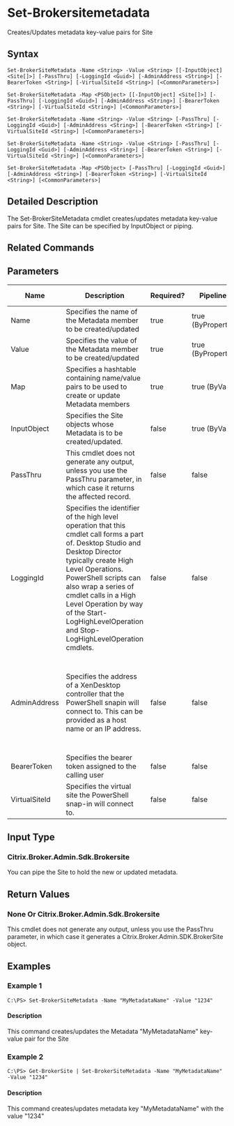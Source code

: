 ﻿
# Set-Brokersitemetadata
Creates/Updates metadata key-value pairs for Site
## Syntax
```
Set-BrokerSiteMetadata -Name <String> -Value <String> [[-InputObject] <Site[]>] [-PassThru] [-LoggingId <Guid>] [-AdminAddress <String>] [-BearerToken <String>] [-VirtualSiteId <String>] [<CommonParameters>]

Set-BrokerSiteMetadata -Map <PSObject> [[-InputObject] <Site[]>] [-PassThru] [-LoggingId <Guid>] [-AdminAddress <String>] [-BearerToken <String>] [-VirtualSiteId <String>] [<CommonParameters>]

Set-BrokerSiteMetadata -Name <String> -Value <String> [-PassThru] [-LoggingId <Guid>] [-AdminAddress <String>] [-BearerToken <String>] [-VirtualSiteId <String>] [<CommonParameters>]

Set-BrokerSiteMetadata -Name <String> -Value <String> [-PassThru] [-LoggingId <Guid>] [-AdminAddress <String>] [-BearerToken <String>] [-VirtualSiteId <String>] [<CommonParameters>]

Set-BrokerSiteMetadata -Map <PSObject> [-PassThru] [-LoggingId <Guid>] [-AdminAddress <String>] [-BearerToken <String>] [-VirtualSiteId <String>] [<CommonParameters>]
```
## Detailed Description
The Set-BrokerSiteMetadata cmdlet creates/updates metadata key-value pairs for Site. The Site can be specified by InputObject or piping.


## Related Commands

## Parameters
| Name   | Description | Required? | Pipeline Input | Default Value |
| --- | --- | --- | --- | --- |
| Name | Specifies the name of the Metadata member to be created/updated | true | true (ByPropertyName) |  |
| Value | Specifies the value of the Metadata member to be created/updated | true | true (ByPropertyName) |  |
| Map | Specifies a hashtable containing name/value pairs to be used to create or update Metadata members | true | true (ByValue) |  |
| InputObject | Specifies the Site objects whose Metadata is to be created/updated. | false | true (ByValue) |  |
| PassThru | This cmdlet does not generate any output, unless you use the PassThru parameter, in which case it returns the affected record. | false | false | False |
| LoggingId | Specifies the identifier of the high level operation that this cmdlet call forms a part of. Desktop Studio and Desktop Director typically create High Level Operations. PowerShell scripts can also wrap a series of cmdlet calls in a High Level Operation by way of the Start-LogHighLevelOperation and Stop-LogHighLevelOperation cmdlets. | false | false |  |
| AdminAddress | Specifies the address of a XenDesktop controller that the PowerShell snapin will connect to. This can be provided as a host name or an IP address. | false | false | Localhost. Once a value is provided by any cmdlet, this value will become the default. |
| BearerToken | Specifies the bearer token assigned to the calling user | false | false |  |
| VirtualSiteId | Specifies the virtual site the PowerShell snap-in will connect to. | false | false |  |

## Input Type

### Citrix.Broker.Admin.Sdk.Brokersite
You can pipe the Site to hold the new or updated metadata.
## Return Values

### None Or Citrix.Broker.Admin.Sdk.Brokersite
This cmdlet does not generate any output, unless you use the PassThru parameter, in which case it generates a Citrix.Broker.Admin.SDK.BrokerSite object.
## Examples

### Example 1
```
C:\PS> Set-BrokerSiteMetadata -Name "MyMetadataName" -Value "1234"
```
#### Description
This command creates/updates the Metadata "MyMetadataName" key-value pair for the Site
### Example 2
```
C:\PS> Get-BrokerSite | Set-BrokerSiteMetadata -Name "MyMetadataName" -Value "1234"
```
#### Description
This command creates/updates metadata key "MyMetadataName" with the value "1234"

